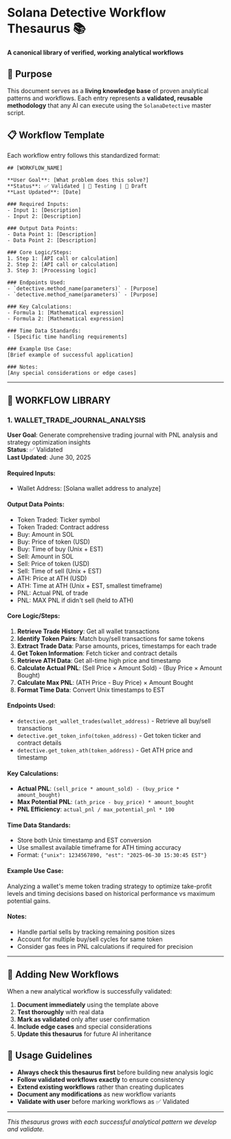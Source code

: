 # Solana Detective Workflow Thesaurus 📚

**A canonical library of verified, working analytical workflows**

## 🎯 Purpose

This document serves as a **living knowledge base** of proven analytical patterns and workflows. Each entry represents a **validated, reusable methodology** that any AI can execute using the `SolanaDetective` master script.

## 📋 Workflow Template

Each workflow entry follows this standardized format:

```
## [WORKFLOW_NAME]

**User Goal**: [What problem does this solve?]
**Status**: ✅ Validated | 🧪 Testing | 📝 Draft
**Last Updated**: [Date]

### Required Inputs:
- Input 1: [Description]
- Input 2: [Description]

### Output Data Points:
- Data Point 1: [Description]
- Data Point 2: [Description]

### Core Logic/Steps:
1. Step 1: [API call or calculation]
2. Step 2: [API call or calculation]
3. Step 3: [Processing logic]

### Endpoints Used:
- `detective.method_name(parameters)` - [Purpose]
- `detective.method_name(parameters)` - [Purpose]

### Key Calculations:
- Formula 1: [Mathematical expression]
- Formula 2: [Mathematical expression]

### Time Data Standards:
- [Specific time handling requirements]

### Example Use Case:
[Brief example of successful application]

### Notes:
[Any special considerations or edge cases]
```

---

## 🔄 WORKFLOW LIBRARY

### 1. WALLET_TRADE_JOURNAL_ANALYSIS

**User Goal**: Generate comprehensive trading journal with PNL analysis and strategy optimization insights  
**Status**: ✅ Validated  
**Last Updated**: June 30, 2025

#### Required Inputs:
- Wallet Address: [Solana wallet address to analyze]

#### Output Data Points:
- Token Traded: Ticker symbol
- Token Traded: Contract address  
- Buy: Amount in SOL
- Buy: Price of token (USD)
- Buy: Time of buy (Unix + EST)
- Sell: Amount in SOL
- Sell: Price of token (USD)  
- Sell: Time of sell (Unix + EST)
- ATH: Price at ATH (USD)
- ATH: Time at ATH (Unix + EST, smallest timeframe)
- PNL: Actual PNL of trade
- PNL: MAX PNL if didn't sell (held to ATH)

#### Core Logic/Steps:
1. **Retrieve Trade History**: Get all wallet transactions
2. **Identify Token Pairs**: Match buy/sell transactions for same tokens
3. **Extract Trade Data**: Parse amounts, prices, timestamps for each trade
4. **Get Token Information**: Fetch ticker and contract details
5. **Retrieve ATH Data**: Get all-time high price and timestamp
6. **Calculate Actual PNL**: (Sell Price × Amount Sold) - (Buy Price × Amount Bought)
7. **Calculate Max PNL**: (ATH Price - Buy Price) × Amount Bought
8. **Format Time Data**: Convert Unix timestamps to EST

#### Endpoints Used:
- `detective.get_wallet_trades(wallet_address)` - Retrieve all buy/sell transactions
- `detective.get_token_info(token_address)` - Get token ticker and contract details
- `detective.get_token_ath(token_address)` - Get ATH price and timestamp

#### Key Calculations:
- **Actual PNL**: `(sell_price * amount_sold) - (buy_price * amount_bought)`
- **Max Potential PNL**: `(ath_price - buy_price) * amount_bought`
- **PNL Efficiency**: `actual_pnl / max_potential_pnl * 100`

#### Time Data Standards:
- Store both Unix timestamp and EST conversion
- Use smallest available timeframe for ATH timing accuracy
- Format: `{"unix": 1234567890, "est": "2025-06-30 15:30:45 EST"}`

#### Example Use Case:
Analyzing a wallet's meme token trading strategy to optimize take-profit levels and timing decisions based on historical performance vs maximum potential gains.

#### Notes:
- Handle partial sells by tracking remaining position sizes
- Account for multiple buy/sell cycles for same token
- Consider gas fees in PNL calculations if required for precision

---

## 📝 Adding New Workflows

When a new analytical workflow is successfully validated:

1. **Document immediately** using the template above
2. **Test thoroughly** with real data
3. **Mark as validated** only after user confirmation
4. **Include edge cases** and special considerations
5. **Update this thesaurus** for future AI inheritance

## 🎯 Usage Guidelines

- **Always check this thesaurus first** before building new analysis logic
- **Follow validated workflows exactly** to ensure consistency
- **Extend existing workflows** rather than creating duplicates
- **Document any modifications** as new workflow variants
- **Validate with user** before marking workflows as ✅ Validated

---

*This thesaurus grows with each successful analytical pattern we develop and validate.*

